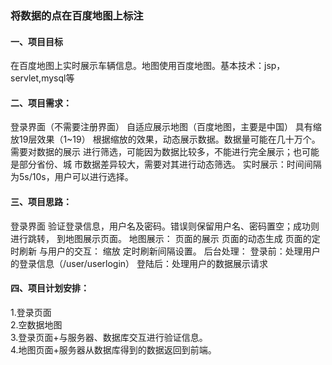 ### 将数据的点在百度地图上标注
#### 一、项目目标
在百度地图上实时展示车辆信息。地图使用百度地图。基本技术：jsp，servlet,mysql等

#### 二、项目需求：
登录界面（不需要注册界面）
自适应展示地图（百度地图，主要是中国）
具有缩放19层效果（1~19）
根据缩放的效果，动态展示数据。数据量可能在几十万个。需要对数据的展示	进行筛选，可能因为数据比较多，不能进行完全展示；也可能是部分省份、城	市数据差异较大，需要对其进行动态筛选。
实时展示：时间间隔为5s/10s，用户可以进行选择。
#### 三、项目思路：
登录界面
验证登录信息，用户名及密码。错误则保留用户名、密码置空；成功则进行跳转，	到地图展示页面。
地图展示：
页面的展示
页面的动态生成
页面的定时刷新
与用户的交互：
缩放
定时刷新间隔设置。
后台处理：
登录前：处理用户的登录信息（/user/userlogin）
登陆后：处理用户的数据展示请求
#### 四、项目计划安排：
1.登录页面		
2.空数据地图		
3.登录页面+与服务器、数据库交互进行验证信息。		
4.地图页面+服务器从数据库得到的数据返回到前端。		
